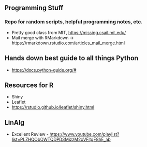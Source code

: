 ## Programming Stuff
### Repo for random scripts, helpful programming notes, etc. 


- Pretty good class from MIT, https://missing.csail.mit.edu/
- Mail merge with RMarkdown -> https://rmarkdown.rstudio.com/articles_mail_merge.html


## Hands down best guide to all things Python
  - https://docs.python-guide.org/#

## Resources for R 
  - Shiny
  - Leaflet
  - https://rstudio.github.io/leaflet/shiny.html

## LinAlg
  - Excellent Review - https://www.youtube.com/playlist?list=PLZHQObOWTQDPD3MizzM2xVFitgF8hE_ab
